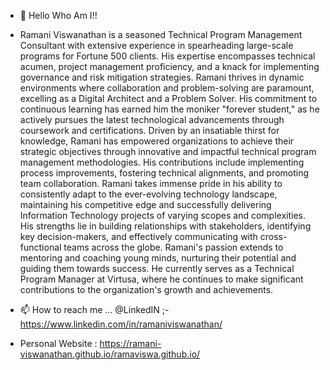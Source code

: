 - 👋 Hello Who Am I!!
- Ramani Viswanathan is a seasoned Technical Program Management Consultant with extensive experience in spearheading large-scale programs for Fortune 500 clients. His expertise encompasses technical acumen, project management proficiency, and a knack for implementing governance and risk mitigation strategies. Ramani thrives in dynamic environments where collaboration and problem-solving are paramount, excelling as a Digital Architect and a Problem Solver. His commitment to continuous learning has earned him the moniker "forever student," as he actively pursues the latest technological advancements through coursework and certifications.
Driven by an insatiable thirst for knowledge, Ramani has empowered organizations to achieve their strategic objectives through innovative and impactful technical program management methodologies. His contributions include implementing process improvements, fostering technical alignments, and promoting team collaboration. Ramani takes immense pride in his ability to consistently adapt to the ever-evolving technology landscape, maintaining his competitive edge and successfully delivering Information Technology projects of varying scopes and complexities. His strengths lie in building relationships with stakeholders, identifying key decision-makers, and effectively communicating with cross-functional teams across the globe.
Ramani's passion extends to mentoring and coaching young minds, nurturing their potential and guiding them towards success. He currently serves as a Technical Program Manager at Virtusa, where he continues to make significant contributions to the organization's growth and achievements.

- 📫 How to reach me ... @LinkedIN ;- https://www.linkedin.com/in/ramaniviswanathan/
- Personal Website : https://ramani-viswanathan.github.io/ramaviswa.github.io/ 

<!---
Ramani-Viswanathan/Ramani-Viswanathan is a ✨ special ✨ repository because its `README.md` (this file) appears on your GitHub profile.
You can click the Preview link to take a look at your changes.
--->
